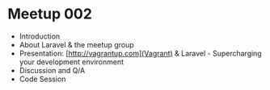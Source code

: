 # Meetup 002
* Introduction
* About Laravel & the meetup group
* Presentation: [http://vagrantup.com](Vagrant) & Laravel - Supercharging your development environment
* Discussion and Q/A
* Code Session